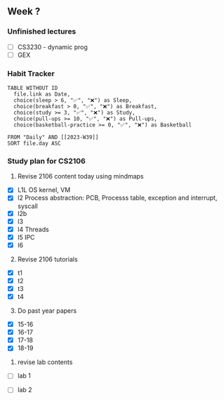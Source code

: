 Week ?
---
### Unfinished lectures
- [ ] CS3230 - dynamic prog
- [ ] GEX
### Habit Tracker

```dataview
TABLE WITHOUT ID
  file.link as Date,
  choice(sleep > 6, "✅", "❌") as Sleep,
  choice(breakfast > 0, "✅", "❌") as Breakfast,
  choice(study >= 3, "✅", "❌") as Study,
  choice(pull-ups >= 10, "✅", "❌") as Pull-ups,
  choice(basketball-practice >= 0, "✅", "❌") as Basketball
  
FROM "Daily" AND [[2023-W39]]
SORT file.day ASC
```

### Study plan for CS2106

1. Revise 2106 content today using mindmaps
- [x] L1L OS kernel, VM
- [x] l2 Process abstraction: PCB, Processs table, exception and interrupt, syscall
- [x] l2b
- [x] l3
- [x] l4 Threads
- [x] l5 IPC
- [x] l6
2. Revise 2106 tutorials
- [x] t1
- [x] t2
- [x] t3
- [x] t4
3. Do past year papers
- [x] 15-16
- [x] 16-17
- [x] 17-18
- [x] 18-19
1. revise lab contents
- [ ] lab 1
- [ ] lab 2

